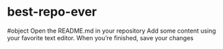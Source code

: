 # best-repo-ever
#object
Open the README.md in your repository
Add some content using your favorite text editor.
When you’re finished, save your changes
